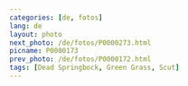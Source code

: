 ```yaml
---
categories: [de, fotos]
lang: de
layout: photo
next_photo: /de/fotos/P0000273.html
picname: P0000173
prev_photo: /de/fotos/P0000172.html
tags: [Dead Springbock, Green Grass, Scut]
---
```

